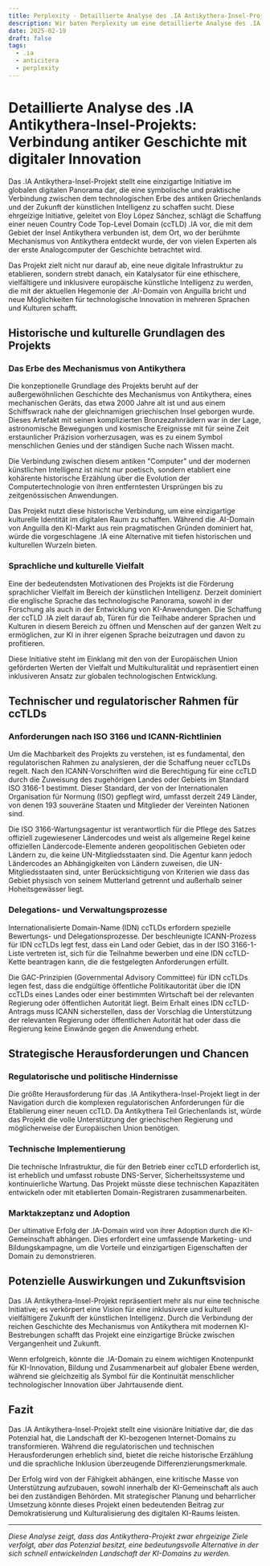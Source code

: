 ```yaml
---
title: Perplexity - Detaillierte Analyse des .IA Antikythera-Insel-Projekts
description: Wir baten Perplexity um eine detaillierte Analyse des .IA Antikythera-Insel-Projekts.
date: 2025-02-19
draft: false
tags:
  - .ia
  - anticitera
  - perplexity
---
```


# Detaillierte Analyse des .IA Antikythera-Insel-Projekts: Verbindung antiker Geschichte mit digitaler Innovation

Das .IA Antikythera-Insel-Projekt stellt eine einzigartige Initiative im globalen digitalen Panorama dar, die eine symbolische und praktische Verbindung zwischen dem technologischen Erbe des antiken Griechenlands und der Zukunft der künstlichen Intelligenz zu schaffen sucht. Diese ehrgeizige Initiative, geleitet von Eloy López Sánchez, schlägt die Schaffung einer neuen Country Code Top-Level Domain (ccTLD) .IA vor, die mit dem Gebiet der Insel Antikythera verbunden ist, dem Ort, wo der berühmte Mechanismus von Antikythera entdeckt wurde, der von vielen Experten als der erste Analogcomputer der Geschichte betrachtet wird.

Das Projekt zielt nicht nur darauf ab, eine neue digitale Infrastruktur zu etablieren, sondern strebt danach, ein Katalysator für eine ethischere, vielfältigere und inklusivere europäische künstliche Intelligenz zu werden, die mit der aktuellen Hegemonie der .AI-Domain von Anguilla bricht und neue Möglichkeiten für technologische Innovation in mehreren Sprachen und Kulturen schafft.

## Historische und kulturelle Grundlagen des Projekts

### Das Erbe des Mechanismus von Antikythera

Die konzeptionelle Grundlage des Projekts beruht auf der außergewöhnlichen Geschichte des Mechanismus von Antikythera, eines mechanischen Geräts, das etwa 2000 Jahre alt ist und aus einem Schiffswrack nahe der gleichnamigen griechischen Insel geborgen wurde. Dieses Artefakt mit seinen komplizierten Bronzezahnrädern war in der Lage, astronomische Bewegungen und kosmische Ereignisse mit für seine Zeit erstaunlicher Präzision vorherzusagen, was es zu einem Symbol menschlichen Genies und der ständigen Suche nach Wissen macht.

Die Verbindung zwischen diesem antiken "Computer" und der modernen künstlichen Intelligenz ist nicht nur poetisch, sondern etabliert eine kohärente historische Erzählung über die Evolution der Computertechnologie von ihren entferntesten Ursprüngen bis zu zeitgenössischen Anwendungen.

Das Projekt nutzt diese historische Verbindung, um eine einzigartige kulturelle Identität im digitalen Raum zu schaffen. Während die .AI-Domain von Anguilla den KI-Markt aus rein pragmatischen Gründen dominiert hat, würde die vorgeschlagene .IA eine Alternative mit tiefen historischen und kulturellen Wurzeln bieten.

### Sprachliche und kulturelle Vielfalt

Eine der bedeutendsten Motivationen des Projekts ist die Förderung sprachlicher Vielfalt im Bereich der künstlichen Intelligenz. Derzeit dominiert die englische Sprache das technologische Panorama, sowohl in der Forschung als auch in der Entwicklung von KI-Anwendungen. Die Schaffung der ccTLD .IA zielt darauf ab, Türen für die Teilhabe anderer Sprachen und Kulturen in diesem Bereich zu öffnen und Menschen auf der ganzen Welt zu ermöglichen, zur KI in ihrer eigenen Sprache beizutragen und davon zu profitieren.

Diese Initiative steht im Einklang mit den von der Europäischen Union geförderten Werten der Vielfalt und Multikulturalität und repräsentiert einen inklusiveren Ansatz zur globalen technologischen Entwicklung.

## Technischer und regulatorischer Rahmen für ccTLDs

### Anforderungen nach ISO 3166 und ICANN-Richtlinien

Um die Machbarkeit des Projekts zu verstehen, ist es fundamental, den regulatorischen Rahmen zu analysieren, der die Schaffung neuer ccTLDs regelt. Nach den ICANN-Vorschriften wird die Berechtigung für eine ccTLD durch die Zuweisung des zugehörigen Landes oder Gebiets im Standard ISO 3166-1 bestimmt. Dieser Standard, der von der Internationalen Organisation für Normung (ISO) gepflegt wird, umfasst derzeit 249 Länder, von denen 193 souveräne Staaten und Mitglieder der Vereinten Nationen sind.

Die ISO 3166-Wartungsagentur ist verantwortlich für die Pflege des Satzes offiziell zugewiesener Ländercodes und weist als allgemeine Regel keine offiziellen Ländercode-Elemente anderen geopolitischen Gebieten oder Ländern zu, die keine UN-Mitgliedsstaaten sind. Die Agentur kann jedoch Ländercodes an Abhängigkeiten von Ländern zuweisen, die UN-Mitgliedsstaaten sind, unter Berücksichtigung von Kriterien wie dass das Gebiet physisch von seinem Mutterland getrennt und außerhalb seiner Hoheitsgewässer liegt.

### Delegations- und Verwaltungsprozesse

Internationalisierte Domain-Name (IDN) ccTLDs erfordern spezielle Bewertungs- und Delegationsprozesse. Der beschleunigte ICANN-Prozess für IDN ccTLDs legt fest, dass ein Land oder Gebiet, das in der ISO 3166-1-Liste vertreten ist, sich für die Teilnahme bewerben und eine IDN ccTLD-Kette beantragen kann, die die festgelegten Anforderungen erfüllt.

Die GAC-Prinzipien (Governmental Advisory Committee) für IDN ccTLDs legen fest, dass die endgültige öffentliche Politikautorität über die IDN ccTLDs eines Landes oder einer bestimmten Wirtschaft bei der relevanten Regierung oder öffentlichen Autorität liegt. Beim Erhalt eines IDN ccTLD-Antrags muss ICANN sicherstellen, dass der Vorschlag die Unterstützung der relevanten Regierung oder öffentlichen Autorität hat oder dass die Regierung keine Einwände gegen die Anwendung erhebt.

## Strategische Herausforderungen und Chancen

### Regulatorische und politische Hindernisse

Die größte Herausforderung für das .IA Antikythera-Insel-Projekt liegt in der Navigation durch die komplexen regulatorischen Anforderungen für die Etablierung einer neuen ccTLD. Da Antikythera Teil Griechenlands ist, würde das Projekt die volle Unterstützung der griechischen Regierung und möglicherweise der Europäischen Union benötigen.

### Technische Implementierung

Die technische Infrastruktur, die für den Betrieb einer ccTLD erforderlich ist, ist erheblich und umfasst robuste DNS-Server, Sicherheitssysteme und kontinuierliche Wartung. Das Projekt müsste diese technischen Kapazitäten entwickeln oder mit etablierten Domain-Registraren zusammenarbeiten.

### Marktakzeptanz und Adoption

Der ultimative Erfolg der .IA-Domain wird von ihrer Adoption durch die KI-Gemeinschaft abhängen. Dies erfordert eine umfassende Marketing- und Bildungskampagne, um die Vorteile und einzigartigen Eigenschaften der Domain zu demonstrieren.

## Potenzielle Auswirkungen und Zukunftsvision

Das .IA Antikythera-Insel-Projekt repräsentiert mehr als nur eine technische Initiative; es verkörpert eine Vision für eine inklusivere und kulturell vielfältigere Zukunft der künstlichen Intelligenz. Durch die Verbindung der reichen Geschichte des Mechanismus von Antikythera mit modernen KI-Bestrebungen schafft das Projekt eine einzigartige Brücke zwischen Vergangenheit und Zukunft.

Wenn erfolgreich, könnte die .IA-Domain zu einem wichtigen Knotenpunkt für KI-Innovation, Bildung und Zusammenarbeit auf globaler Ebene werden, während sie gleichzeitig als Symbol für die Kontinuität menschlicher technologischer Innovation über Jahrtausende dient.

## Fazit

Das .IA Antikythera-Insel-Projekt stellt eine visionäre Initiative dar, die das Potenzial hat, die Landschaft der KI-bezogenen Internet-Domains zu transformieren. Während die regulatorischen und technischen Herausforderungen erheblich sind, bietet die reiche historische Erzählung und die sprachliche Inklusion überzeugende Differenzierungsmerkmale.

Der Erfolg wird von der Fähigkeit abhängen, eine kritische Masse von Unterstützung aufzubauen, sowohl innerhalb der KI-Gemeinschaft als auch bei den zuständigen Behörden. Mit strategischer Planung und beharrlicher Umsetzung könnte dieses Projekt einen bedeutenden Beitrag zur Demokratisierung und Kulturalisierung des digitalen KI-Raums leisten.

---

*Diese Analyse zeigt, dass das Antikythera-Projekt zwar ehrgeizige Ziele verfolgt, aber das Potenzial besitzt, eine bedeutungsvolle Alternative in der sich schnell entwickelnden Landschaft der KI-Domains zu werden.*